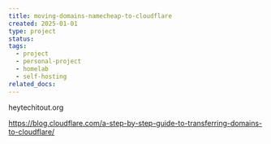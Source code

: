 ```yaml
---
title: moving-domains-namecheap-to-cloudflare
created: 2025-01-01
type: project
status: 
tags:
  - project
  - personal-project
  - homelab
  - self-hosting
related_docs:
---
```

heytechitout.org

https://blog.cloudflare.com/a-step-by-step-guide-to-transferring-domains-to-cloudflare/